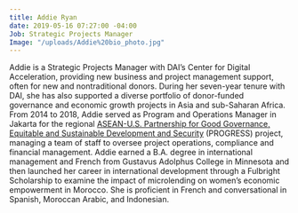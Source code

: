 ```yaml
---
title: Addie Ryan
date: 2019-05-16 07:27:00 -04:00
Job: Strategic Projects Manager
Image: "/uploads/Addie%20bio_photo.jpg"
---
```


Addie is a Strategic Projects Manager with DAI’s Center for Digital Acceleration, providing new business and project management support, often for new and nontraditional donors. During her seven-year tenure with DAI, she has also supported a diverse portfolio of donor-funded governance and economic growth projects in Asia and sub-Saharan Africa. From 2014 to 2018, Addie served as Program and Operations Manager in Jakarta for the regional [ASEAN-U.S. Partnership for Good Governance, Equitable and Sustainable Development and Security](https://www.dai.com/our-work/projects/southeast-asia-asean-us-partnership-good-governance-equitable-and-sustainable) (PROGRESS) project, managing a team of staff to oversee project operations, compliance and financial management. Addie earned a B.A. degree in international management and French from Gustavus Adolphus College in Minnesota and then launched her career in international development through a Fulbright Scholarship to examine the impact of microlending on women’s economic empowerment in Morocco. She is proficient in French and conversational in Spanish, Moroccan Arabic, and Indonesian.